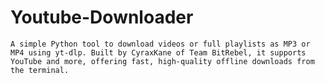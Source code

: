 # Youtube-Downloader
    A simple Python tool to download videos or full playlists as MP3 or MP4 using yt-dlp. Built by CyraxKane of Team BitRebel, it supports YouTube and more, offering fast, high-quality offline downloads from the terminal.
